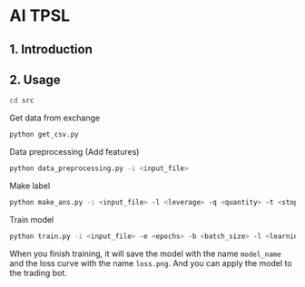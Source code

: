 <!--
 * @Author: hibana2077 hibana2077@gmail.com
 * @Date: 2023-06-27 22:15:36
 * @LastEditors: hibana2077 hibana2077@gmail.com
 * @LastEditTime: 2023-07-04 11:14:00
 * @FilePath: \fintech_studies\ai_tpsl\README.md
 * @Description: 这是默认设置,请设置`customMade`, 打开koroFileHeader查看配置 进行设置: https://github.com/OBKoro1/koro1FileHeader/wiki/%E9%85%8D%E7%BD%AE
-->
# AI TPSL

## 1. Introduction

## 2. Usage

```bash
cd src
```

Get data from exchange

```bash
python get_csv.py
```

Data preprocessing (Add features)

```bash
python data_preprocessing.py -i <input_file>
```

Make label

```bash
python make_ans.py -i <input_file> -l <leverage> -q <quantity> -t <stop_loss_threshold>
```

Train model

```bash
python train.py -i <input_file> -e <epochs> -b <batch_size> -l <learning_rate> -m <model_name> -w <window_size> -ep <early_stopping_patience> -ev <early_stopping_verbose>
```

When you finish training, it will save the model with the name `model_name` and the loss curve with the name `loss.png`.
And you can apply the model to the trading bot.